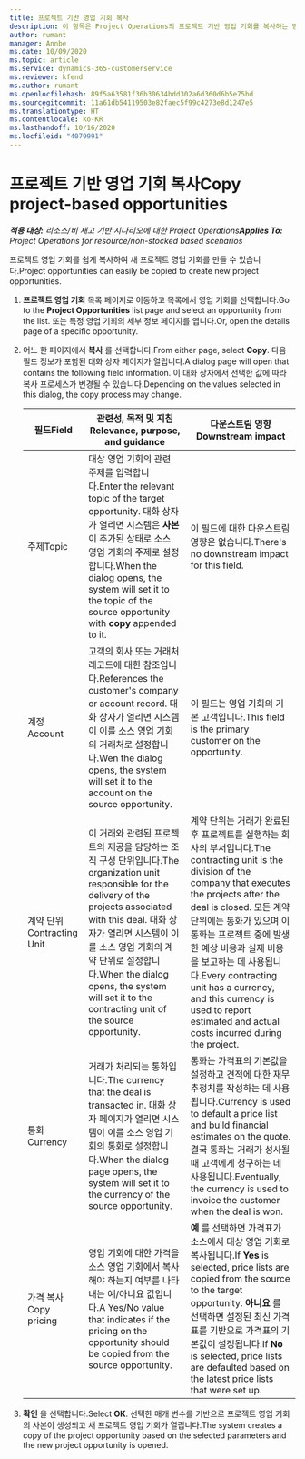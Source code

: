 ```yaml
---
title: 프로젝트 기반 영업 기회 복사
description: 이 항목은 Project Operations의 프로젝트 기반 영업 기회를 복사하는 방법에 대한 정보를 제공합니다.
author: rumant
manager: Annbe
ms.date: 10/09/2020
ms.topic: article
ms.service: dynamics-365-customerservice
ms.reviewer: kfend
ms.author: rumant
ms.openlocfilehash: 89f5a63581f36b30634bdd302a6d360d6b5e75bd
ms.sourcegitcommit: 11a61db54119503e82faec5f99c4273e8d1247e5
ms.translationtype: HT
ms.contentlocale: ko-KR
ms.lasthandoff: 10/16/2020
ms.locfileid: "4079991"
---
```

# <a name="copy-project-based-opportunities"></a><span data-ttu-id="d58c1-103">프로젝트 기반 영업 기회 복사</span><span class="sxs-lookup"><span data-stu-id="d58c1-103">Copy project-based opportunities</span></span>

<span data-ttu-id="d58c1-104">_**적용 대상:** 리소스/비 재고 기반 시나리오에 대한 Project Operations_</span><span class="sxs-lookup"><span data-stu-id="d58c1-104">_**Applies To:** Project Operations for resource/non-stocked based scenarios_</span></span>


<span data-ttu-id="d58c1-105">프로젝트 영업 기회를 쉽게 복사하여 새 프로젝트 영업 기회를 만들 수 있습니다.</span><span class="sxs-lookup"><span data-stu-id="d58c1-105">Project opportunities can easily be copied to create new project opportunities.</span></span> 

1. <span data-ttu-id="d58c1-106">**프로젝트 영업 기회** 목록 페이지로 이동하고 목록에서 영업 기회를 선택합니다.</span><span class="sxs-lookup"><span data-stu-id="d58c1-106">Go to the **Project Opportunities** list page and select an opportunity from the list.</span></span> <span data-ttu-id="d58c1-107">또는 특정 영업 기회의 세부 정보 페이지를 엽니다.</span><span class="sxs-lookup"><span data-stu-id="d58c1-107">Or, open the details page of a specific opportunity.</span></span> 
2. <span data-ttu-id="d58c1-108">어느 한 페이지에서 **복사** 를 선택합니다.</span><span class="sxs-lookup"><span data-stu-id="d58c1-108">From either page, select **Copy**.</span></span> <span data-ttu-id="d58c1-109">다음 필드 정보가 포함된 대화 상자 페이지가 열립니다.</span><span class="sxs-lookup"><span data-stu-id="d58c1-109">A dialog page will open that contains the following field information.</span></span> <span data-ttu-id="d58c1-110">이 대화 상자에서 선택한 값에 따라 복사 프로세스가 변경될 수 있습니다.</span><span class="sxs-lookup"><span data-stu-id="d58c1-110">Depending on the values selected in this dialog, the copy process may change.</span></span>

    | <span data-ttu-id="d58c1-111">**필드**</span><span class="sxs-lookup"><span data-stu-id="d58c1-111">**Field**</span></span> | <span data-ttu-id="d58c1-112">**관련성, 목적 및 지침**</span><span class="sxs-lookup"><span data-stu-id="d58c1-112">**Relevance, purpose, and guidance**</span></span> | <span data-ttu-id="d58c1-113">**다운스트림 영향**</span><span class="sxs-lookup"><span data-stu-id="d58c1-113">**Downstream impact**</span></span> |
    | --- | --- | --- |
    | <span data-ttu-id="d58c1-114">주제</span><span class="sxs-lookup"><span data-stu-id="d58c1-114">Topic</span></span> | <span data-ttu-id="d58c1-115">대상 영업 기회의 관련 주제를 입력합니다.</span><span class="sxs-lookup"><span data-stu-id="d58c1-115">Enter the relevant topic of the target opportunity.</span></span> <span data-ttu-id="d58c1-116">대화 상자가 열리면 시스템은 **사본** 이 추가된 상태로 소스 영업 기회의 주제로 설정합니다.</span><span class="sxs-lookup"><span data-stu-id="d58c1-116">When the dialog opens, the system will set it to the topic of the source opportunity with **copy** appended to it.</span></span> | <span data-ttu-id="d58c1-117">이 필드에 대한 다운스트림 영향은 없습니다.</span><span class="sxs-lookup"><span data-stu-id="d58c1-117">There's no downstream impact for this field.</span></span> |
    | <span data-ttu-id="d58c1-118">계정</span><span class="sxs-lookup"><span data-stu-id="d58c1-118">Account</span></span> | <span data-ttu-id="d58c1-119">고객의 회사 또는 거래처 레코드에 대한 참조입니다.</span><span class="sxs-lookup"><span data-stu-id="d58c1-119">References the customer's company or account record.</span></span> <span data-ttu-id="d58c1-120">대화 상자가 열리면 시스템이 이를 소스 영업 기회의 거래처로 설정합니다.</span><span class="sxs-lookup"><span data-stu-id="d58c1-120">Wen the dialog opens, the system will set it to the account on the source opportunity.</span></span> | <span data-ttu-id="d58c1-121">이 필드는 영업 기회의 기본 고객입니다.</span><span class="sxs-lookup"><span data-stu-id="d58c1-121">This field is the primary customer on the opportunity.</span></span> |
    | <span data-ttu-id="d58c1-122">계약 단위</span><span class="sxs-lookup"><span data-stu-id="d58c1-122">Contracting Unit</span></span> | <span data-ttu-id="d58c1-123">이 거래와 관련된 프로젝트의 제공을 담당하는 조직 구성 단위입니다.</span><span class="sxs-lookup"><span data-stu-id="d58c1-123">The organization unit responsible for the delivery of the projects associated with this deal.</span></span> <span data-ttu-id="d58c1-124">대화 상자가 열리면 시스템이 이를 소스 영업 기회의 계약 단위로 설정합니다.</span><span class="sxs-lookup"><span data-stu-id="d58c1-124">When the dialog opens, the system will set it to the contracting unit of the source opportunity.</span></span> | <span data-ttu-id="d58c1-125">계약 단위는 거래가 완료된 후 프로젝트를 실행하는 회사의 부서입니다.</span><span class="sxs-lookup"><span data-stu-id="d58c1-125">The contracting unit is the division of the company that executes the projects after the deal is closed.</span></span> <span data-ttu-id="d58c1-126">모든 계약 단위에는 통화가 있으며 이 통화는 프로젝트 중에 발생한 예상 비용과 실제 비용을 보고하는 데 사용됩니다.</span><span class="sxs-lookup"><span data-stu-id="d58c1-126">Every contracting unit has a currency, and this currency is used to report estimated and actual costs incurred during the project.</span></span> |
    | <span data-ttu-id="d58c1-127">통화</span><span class="sxs-lookup"><span data-stu-id="d58c1-127">Currency</span></span> | <span data-ttu-id="d58c1-128">거래가 처리되는 통화입니다.</span><span class="sxs-lookup"><span data-stu-id="d58c1-128">The currency that the deal is transacted in.</span></span> <span data-ttu-id="d58c1-129">대화 상자 페이지가 열리면 시스템이 이를 소스 영업 기회의 통화로 설정합니다.</span><span class="sxs-lookup"><span data-stu-id="d58c1-129">When the dialog page opens, the system will set it to the currency of the source opportunity.</span></span> | <span data-ttu-id="d58c1-130">통화는 가격표의 기본값을 설정하고 견적에 대한 재무 추정치를 작성하는 데 사용됩니다.</span><span class="sxs-lookup"><span data-stu-id="d58c1-130">Currency is used to default a price list and build financial estimates on the quote.</span></span> <span data-ttu-id="d58c1-131">결국 통화는 거래가 성사될 때 고객에게 청구하는 데 사용됩니다.</span><span class="sxs-lookup"><span data-stu-id="d58c1-131">Eventually, the currency is used to invoice the customer when the deal is won.</span></span> |
    | <span data-ttu-id="d58c1-132">가격 복사</span><span class="sxs-lookup"><span data-stu-id="d58c1-132">Copy pricing</span></span> | <span data-ttu-id="d58c1-133">영업 기회에 대한 가격을 소스 영업 기회에서 복사해야 하는지 여부를 나타내는 예/아니요 값입니다.</span><span class="sxs-lookup"><span data-stu-id="d58c1-133">A Yes/No value that indicates if the pricing on the opportunity should be copied from the source opportunity.</span></span> | <span data-ttu-id="d58c1-134">**예** 를 선택하면 가격표가 소스에서 대상 영업 기회로 복사됩니다.</span><span class="sxs-lookup"><span data-stu-id="d58c1-134">If **Yes** is selected, price lists are copied from the source to the target opportunity.</span></span> <span data-ttu-id="d58c1-135">**아니요** 를 선택하면 설정된 최신 가격표를 기반으로 가격표의 기본값이 설정됩니다.</span><span class="sxs-lookup"><span data-stu-id="d58c1-135">If **No** is selected, price lists are defaulted based on the latest price lists that were set up.</span></span> |

3. <span data-ttu-id="d58c1-136">**확인** 을 선택합니다.</span><span class="sxs-lookup"><span data-stu-id="d58c1-136">Select **OK**.</span></span> <span data-ttu-id="d58c1-137">선택한 매개 변수를 기반으로 프로젝트 영업 기회의 사본이 생성되고 새 프로젝트 영업 기회가 열립니다.</span><span class="sxs-lookup"><span data-stu-id="d58c1-137">The system creates a copy of the project opportunity based on the selected parameters and the new project opportunity is opened.</span></span>
